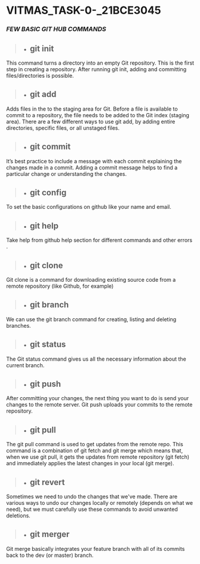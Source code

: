 # VITMAS_TASK-0-_21BCE3045
### ***FEW BASIC GIT HUB COMMANDS***

> - ## git init
This command turns a directory into an empty Git repository. This is the first step in creating a repository. After running git init, adding and committing files/directories is possible.

> - ## git add
Adds files in the to the staging area for Git. Before a file is available to commit to a repository, the file needs to be added to the Git index (staging area). There are a few different ways to use git add, by adding entire directories, specific files, or all unstaged files.

> - ## git commit
It’s best practice to include a message with each commit explaining the changes made in a commit. Adding a commit message helps to find a particular change or understanding the changes.

> - ## git config
To set the basic configurations on github like your name and email.

> - ## git help
Take help from github help section for different commands and other errors .

> - ## git clone
Git clone is a command for downloading existing source code from a remote repository (like Github, for example)

> - ## git branch
We can use the git branch command for creating, listing and deleting branches.

> - ## git status
The Git status command gives us all the necessary information about the current branch. 

> - ## git push
After committing your changes, the next thing you want to do is send your changes to the remote server. Git push uploads your commits to the remote repository.

> - ## git pull
The git pull command is used to get updates from the remote repo. This command is a combination of git fetch and git merge which means that, when we use git pull, it gets the updates from remote repository (git fetch) and immediately applies the latest changes in your local (git merge).

> - ## git revert
Sometimes we need to undo the changes that we've made. There are various ways to undo our changes locally or remotely (depends on what we need), but we must carefully use these commands to avoid unwanted deletions.

> - ## git merger
Git merge basically integrates your feature branch with all of its commits back to the dev (or master) branch.

